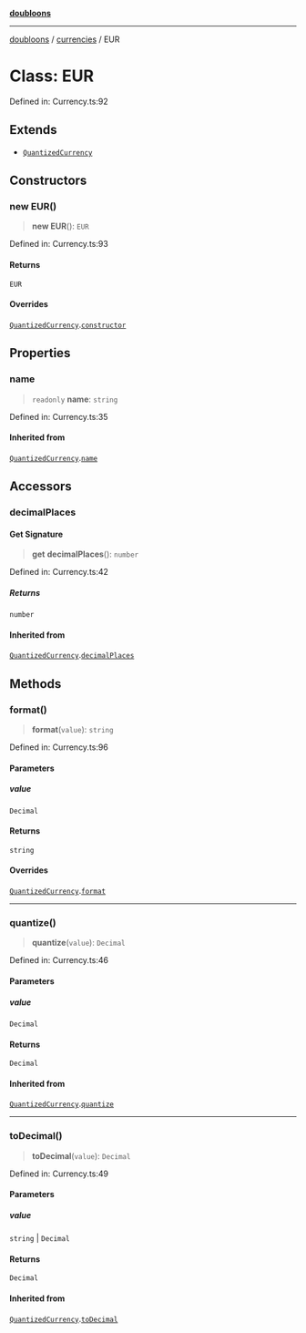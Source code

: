 [**doubloons**](../../../../README.md)

***

[doubloons](../../../../globals.md) / [currencies](../README.md) / EUR

# Class: EUR

Defined in: Currency.ts:92

## Extends

- [`QuantizedCurrency`](QuantizedCurrency.md)

## Constructors

### new EUR()

> **new EUR**(): `EUR`

Defined in: Currency.ts:93

#### Returns

`EUR`

#### Overrides

[`QuantizedCurrency`](QuantizedCurrency.md).[`constructor`](QuantizedCurrency.md#constructor)

## Properties

### name

> `readonly` **name**: `string`

Defined in: Currency.ts:35

#### Inherited from

[`QuantizedCurrency`](QuantizedCurrency.md).[`name`](QuantizedCurrency.md#name)

## Accessors

### decimalPlaces

#### Get Signature

> **get** **decimalPlaces**(): `number`

Defined in: Currency.ts:42

##### Returns

`number`

#### Inherited from

[`QuantizedCurrency`](QuantizedCurrency.md).[`decimalPlaces`](QuantizedCurrency.md#decimalplaces)

## Methods

### format()

> **format**(`value`): `string`

Defined in: Currency.ts:96

#### Parameters

##### value

`Decimal`

#### Returns

`string`

#### Overrides

[`QuantizedCurrency`](QuantizedCurrency.md).[`format`](QuantizedCurrency.md#format)

***

### quantize()

> **quantize**(`value`): `Decimal`

Defined in: Currency.ts:46

#### Parameters

##### value

`Decimal`

#### Returns

`Decimal`

#### Inherited from

[`QuantizedCurrency`](QuantizedCurrency.md).[`quantize`](QuantizedCurrency.md#quantize)

***

### toDecimal()

> **toDecimal**(`value`): `Decimal`

Defined in: Currency.ts:49

#### Parameters

##### value

`string` | `Decimal`

#### Returns

`Decimal`

#### Inherited from

[`QuantizedCurrency`](QuantizedCurrency.md).[`toDecimal`](QuantizedCurrency.md#todecimal)
